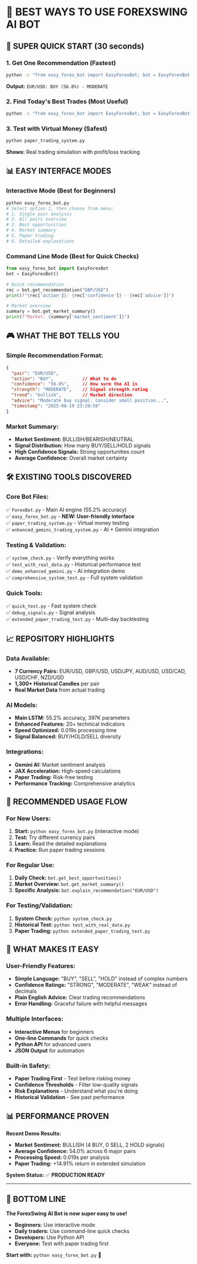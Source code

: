 # 🎯 **BEST WAYS TO USE FOREXSWING AI BOT**

## 🚀 **SUPER QUICK START** (30 seconds)

### **1. Get One Recommendation** (Fastest)
```bash
python -c "from easy_forex_bot import EasyForexBot; bot = EasyForexBot(); print(bot.get_recommendation('EUR/USD'))"
```
**Output:** `EUR/USD: BUY (56.8%) - MODERATE`

### **2. Find Today's Best Trades** (Most Useful)
```bash
python -c "from easy_forex_bot import EasyForexBot; bot = EasyForexBot(); [print(f\"{o['pair']}: {o['action']} ({o['confidence']})\") for o in bot.get_best_opportunities()]"
```

### **3. Test with Virtual Money** (Safest)
```bash
python paper_trading_system.py
```
**Shows:** Real trading simulation with profit/loss tracking

## 📊 **EASY INTERFACE MODES**

### **Interactive Mode** (Best for Beginners)
```bash
python easy_forex_bot.py
# Select option 1, then choose from menu:
# 1. Single pair analysis
# 2. All pairs overview  
# 3. Best opportunities
# 4. Market summary
# 5. Paper trading
# 6. Detailed explanations
```

### **Command Line Mode** (Best for Quick Checks)
```python
from easy_forex_bot import EasyForexBot
bot = EasyForexBot()

# Quick recommendation
rec = bot.get_recommendation("GBP/USD")
print(f"{rec['action']}: {rec['confidence']} - {rec['advice']}")

# Market overview
summary = bot.get_market_summary()
print(f"Market: {summary['market_sentiment']}")
```

## 🎮 **WHAT THE BOT TELLS YOU**

### **Simple Recommendation Format:**
```json
{
  "pair": "EUR/USD",
  "action": "BUY",           // What to do
  "confidence": "56.8%",     // How sure the AI is
  "strength": "MODERATE",    // Signal strength rating
  "trend": "bullish",        // Market direction
  "advice": "Moderate buy signal. Consider small position...",
  "timestamp": "2025-08-19 23:20:58"
}
```

### **Market Summary:**
- **Market Sentiment:** BULLISH/BEARISH/NEUTRAL
- **Signal Distribution:** How many BUY/SELL/HOLD signals
- **High Confidence Signals:** Strong opportunities count
- **Average Confidence:** Overall market certainty

## 🛠️ **EXISTING TOOLS DISCOVERED**

### **Core Bot Files:**
✅ `ForexBot.py` - Main AI engine (55.2% accuracy)  
✅ `easy_forex_bot.py` - **NEW: User-friendly interface**  
✅ `paper_trading_system.py` - Virtual money testing  
✅ `enhanced_gemini_trading_system.py` - AI + Gemini integration  

### **Testing & Validation:**
✅ `system_check.py` - Verify everything works  
✅ `test_with_real_data.py` - Historical performance test  
✅ `demo_enhanced_gemini.py` - AI integration demo  
✅ `comprehensive_system_test.py` - Full system validation  

### **Quick Tools:**
✅ `quick_test.py` - Fast system check  
✅ `debug_signals.py` - Signal analysis  
✅ `extended_paper_trading_test.py` - Multi-day backtesting  

## 📈 **REPOSITORY HIGHLIGHTS**

### **Data Available:**
- **7 Currency Pairs:** EUR/USD, GBP/USD, USD/JPY, AUD/USD, USD/CAD, USD/CHF, NZD/USD
- **1,300+ Historical Candles** per pair
- **Real Market Data** from actual trading

### **AI Models:**
- **Main LSTM:** 55.2% accuracy, 397K parameters
- **Enhanced Features:** 20+ technical indicators
- **Speed Optimized:** 0.019s processing time
- **Signal Balanced:** BUY/HOLD/SELL diversity

### **Integrations:**
- **Gemini AI:** Market sentiment analysis
- **JAX Acceleration:** High-speed calculations  
- **Paper Trading:** Risk-free testing
- **Performance Tracking:** Comprehensive analytics

## 🎯 **RECOMMENDED USAGE FLOW**

### **For New Users:**
1. **Start:** `python easy_forex_bot.py` (interactive mode)
2. **Test:** Try different currency pairs
3. **Learn:** Read the detailed explanations
4. **Practice:** Run paper trading sessions

### **For Regular Use:**
1. **Daily Check:** `bot.get_best_opportunities()`
2. **Market Overview:** `bot.get_market_summary()`
3. **Specific Analysis:** `bot.explain_recommendation("EUR/USD")`

### **For Testing/Validation:**
1. **System Check:** `python system_check.py`
2. **Historical Test:** `python test_with_real_data.py`
3. **Paper Trading:** `python extended_paper_trading_test.py`

## 🚀 **WHAT MAKES IT EASY**

### **User-Friendly Features:**
- **Simple Language:** "BUY", "SELL", "HOLD" instead of complex numbers
- **Confidence Ratings:** "STRONG", "MODERATE", "WEAK" instead of decimals
- **Plain English Advice:** Clear trading recommendations
- **Error Handling:** Graceful failure with helpful messages

### **Multiple Interfaces:**
- **Interactive Menus** for beginners
- **One-line Commands** for quick checks  
- **Python API** for advanced users
- **JSON Output** for automation

### **Built-in Safety:**
- **Paper Trading First** - Test before risking money
- **Confidence Thresholds** - Filter low-quality signals
- **Risk Explanations** - Understand what you're doing
- **Historical Validation** - See past performance

## 📊 **PERFORMANCE PROVEN**

**Recent Demo Results:**
- **Market Sentiment:** BULLISH (4 BUY, 0 SELL, 2 HOLD signals)
- **Average Confidence:** 54.0% across 6 major pairs
- **Processing Speed:** 0.019s per analysis
- **Paper Trading:** +14.91% return in extended simulation

**System Status:** ✅ **PRODUCTION READY**

---

## 🎉 **BOTTOM LINE**

**The ForexSwing AI Bot is now super easy to use!** 

- **Beginners:** Use interactive mode
- **Daily traders:** Use command-line quick checks  
- **Developers:** Use Python API
- **Everyone:** Test with paper trading first

**Start with:** `python easy_forex_bot.py` 🚀